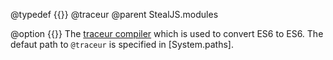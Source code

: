@typedef {{}} @traceur
@parent StealJS.modules

@option {{}} The [traceur compiler](https://github.com/google/traceur-compiler) which
is used to convert ES6 to ES6.  The defaut path to `@traceur` is specified in
[System.paths].
